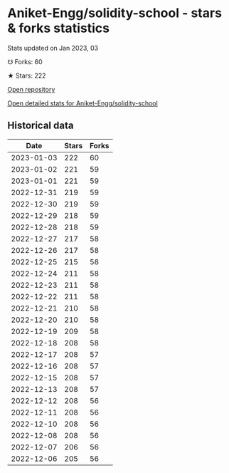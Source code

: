 # Aniket-Engg/solidity-school - stars & forks statistics

Stats updated on Jan 2023, 03

☋ Forks: 60

★ Stars: 222

[Open repository](https://github.com/Aniket-Engg/solidity-school)

[Open detailed stats for Aniket-Engg/solidity-school](https://reviewgithub.com/rep/Aniket-Engg/solidity-school)

## Historical data
| Date | Stars | Forks |
|------|-------|-------|
| 2023-01-03 | 222 | 60 | 
| 2023-01-02 | 221 | 59 | 
| 2023-01-01 | 221 | 59 | 
| 2022-12-31 | 219 | 59 | 
| 2022-12-30 | 219 | 59 | 
| 2022-12-29 | 218 | 59 | 
| 2022-12-28 | 218 | 59 | 
| 2022-12-27 | 217 | 58 | 
| 2022-12-26 | 217 | 58 | 
| 2022-12-25 | 215 | 58 | 
| 2022-12-24 | 211 | 58 | 
| 2022-12-23 | 211 | 58 | 
| 2022-12-22 | 211 | 58 | 
| 2022-12-21 | 210 | 58 | 
| 2022-12-20 | 210 | 58 | 
| 2022-12-19 | 209 | 58 | 
| 2022-12-18 | 208 | 58 | 
| 2022-12-17 | 208 | 57 | 
| 2022-12-16 | 208 | 57 | 
| 2022-12-15 | 208 | 57 | 
| 2022-12-13 | 208 | 57 | 
| 2022-12-12 | 208 | 56 | 
| 2022-12-11 | 208 | 56 | 
| 2022-12-10 | 208 | 56 | 
| 2022-12-08 | 208 | 56 | 
| 2022-12-07 | 206 | 56 | 
| 2022-12-06 | 205 | 56 | 

